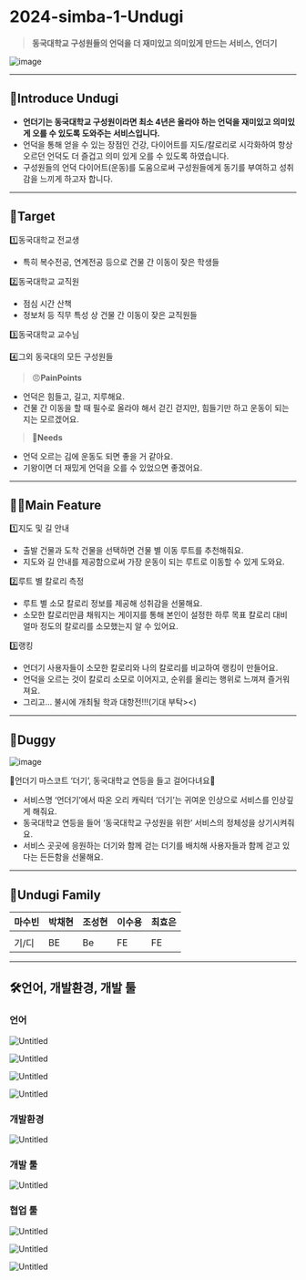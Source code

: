 # 2024-simba-1-Undugi

> **동국대학교 구성원들의 언덕을 더 재미있고 의미있게 만드는 서비스, 언더기**
> 
![image](https://github.com/LikeLion-at-DGU/2024-simba-1-Undugi/assets/112747336/37cb2f9f-0bf2-4c68-b3bf-e68d8c0de638)



---

## 🦆Introduce Undugi

- **언더기는 동국대학교 구성원이라면 최소 4년은 올라야 하는 언덕을 재미있고 의미있게 오를 수 있도록 도와주는 서비스입니다.**
- 언덕을 통해 얻을 수 있는 장점인 건강, 다이어트를 지도/칼로리로 시각화하여 항상 오르던 언덕도 더 즐겁고 의미 있게 오를 수 있도록 하였습니다.
- 구성원들의 언덕 다이어트(운동)를 도움으로써 구성원들에게 동기를 부여하고 성취감을 느끼게 하고자 합니다.

---

## 🎯Target

1️⃣동국대학교 전교생

- 특히 복수전공, 연계전공 등으로 건물 간 이동이 잦은 학생들

2️⃣동국대학교 교직원

- 점심 시간 산책
- 정보처 등 직무 특성 상 건물 간 이동이 잦은 교직원들

3️⃣동국대학교 교수님

4️⃣그외 동국대의 모든 구성원들

> 😠**PainPoints**
> 
- 언덕은 힘들고, 길고, 지루해요.
- 건물 간 이동을 할 때 필수로 올라야 해서 걷긴 걷지만, 힘들기만 하고 운동이 되는지는 모르겠어요.

> **🤩Needs**
> 
- 언덕 오르는 김에 운동도 되면 좋을 거 같아요.
- 기왕이면 더 재밌게 언덕을 오를 수 있었으면 좋겠어요.

---

## 🤳🏼Main Feature

1️⃣지도 및 길 안내

- 출발 건물과 도착 건물을 선택하면 건물 별 이동 루트를 추천해줘요.
- 지도와 길 안내를 제공함으로써 가장 운동이 되는 루트로 이동할 수 있게 도와요.

2️⃣루트 별 칼로리 측정

- 루트 별 소모 칼로리 정보를 제공해 성취감을 선물해요.
- 소모한 칼로리만큼 채워지는 게이지를 통해 본인이 설정한 하루 목표 칼로리 대비 얼마 정도의 칼로리를 소모했는지 알 수 있어요.

3️⃣랭킹

- 언더기 사용자들이 소모한 칼로리와 나의 칼로리를 비교하여 랭킹이 만들어요.
- 언덕을 오르는 것이 칼로리 소모로 이어지고, 순위를 올리는 행위로 느껴져 즐거워져요.
- 그리고… 불시에 개최될 학과 대항전!!!(기대 부탁><)

---

## 🦆Duggy

![image](https://github.com/LikeLion-at-DGU/2024-simba-1-Undugi/assets/112747336/625e1a68-2219-41df-98af-8b006a58f6e3)

🏮언더기 마스코트 ‘더기’, 동국대학교 연등을 들고 걸어다녀요🏮

- 서비스명 ‘언더기’에서 따온 오리 캐릭터 ‘더기’는 귀여운 인상으로 서비스를 인상깊게 해줘요.
- 동국대학교 연등을 들어 ‘동국대학교 구성원을 위한’ 서비스의 정체성을 상기시켜줘요.
- 서비스 곳곳에 응원하는 더기와 함께 걷는 더기를 배치해 사용자들과 함께 걷고 있다는 든든함을 선물해요.

---

## 👯Undugi Family

| 마수빈 | 박채현 | 조성현 | 이수용 | 최효은 |
| --- | --- | --- | --- | --- |
|  |  |  |  |  |
| 기/디 | BE | Be | FE | FE |

---

## 🛠️언어, 개발환경, 개발 툴

### 언어

![Untitled](https://prod-files-secure.s3.us-west-2.amazonaws.com/02823ac9-d68f-4485-99ae-1cde50454120/d4677f64-d369-4b53-89b7-915d8ecae5af/Untitled.png)

![Untitled](https://prod-files-secure.s3.us-west-2.amazonaws.com/02823ac9-d68f-4485-99ae-1cde50454120/134af9a3-2e0d-438e-b5f8-27efd9a80bc7/Untitled.png)

![Untitled](https://prod-files-secure.s3.us-west-2.amazonaws.com/02823ac9-d68f-4485-99ae-1cde50454120/b2003d26-830a-46d9-a0b8-37b0d49d3788/Untitled.png)

![Untitled](https://prod-files-secure.s3.us-west-2.amazonaws.com/02823ac9-d68f-4485-99ae-1cde50454120/2dfad3eb-570c-4783-8780-88b0b90f3d06/Untitled.png)

### 개발환경

![Untitled](https://prod-files-secure.s3.us-west-2.amazonaws.com/02823ac9-d68f-4485-99ae-1cde50454120/d72f4d96-fa0c-44f7-8f51-5284be4dc109/Untitled.png)

### 개발 툴

![Untitled](https://prod-files-secure.s3.us-west-2.amazonaws.com/02823ac9-d68f-4485-99ae-1cde50454120/a4e09fe2-77e5-4296-a77f-9a9fdf55b9be/Untitled.png)

### 협업 툴

![Untitled](https://prod-files-secure.s3.us-west-2.amazonaws.com/02823ac9-d68f-4485-99ae-1cde50454120/52f16cec-4c39-46d4-9ecf-4b4a1ee7e241/Untitled.png)

![Untitled](https://prod-files-secure.s3.us-west-2.amazonaws.com/02823ac9-d68f-4485-99ae-1cde50454120/2754cdb5-c707-4659-a0c5-fa66f8c17c8f/Untitled.png)

![Untitled](https://prod-files-secure.s3.us-west-2.amazonaws.com/02823ac9-d68f-4485-99ae-1cde50454120/e3d20457-80e6-4f7d-9720-d421a5066194/Untitled.png)
